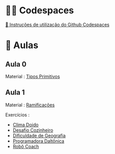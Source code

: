 # 🧑‍💻 Codespaces

[🐙 Instruções de utilização do Github Codespaces](https://docs.google.com/document/d/12_kuvNJBjM5sk9Eqxwa9czllnYWo1sUDdBc1BKO53TM/edit?usp=sharing)

# 📓 Aulas

## Aula 0

Material : [Tipos Primitivos](https://drive.google.com/file/d/1rmVEHZoZNuqGh01NITBAcDrW02cms1Pu/view?usp=drive_link)

## Aula 1

Material : [Ramificações](https://drive.google.com/file/d/1mPdFQ3NsFgfE55cDco2C8zV-tGK8Jwz3/view?usp=sharing)

Exercícios : 
- [Clima Doido](https://drive.google.com/file/d/1YY1OzV7LDMRlEz0Urts_N0No5zmwB-fA/view?usp=drive_link)
- [Desafio Cozinheiro](https://drive.google.com/file/d/1GvRUV_Mkyo1_MD4-PlofWnmAbQGXePPD/view?usp=sharing)
- [Dificuldade de Geografia](https://drive.google.com/file/d/1Oeve6FWQfa9rOmM3dqHsypHtA-9oLTZl/view?usp=sharing)
- [Programadora Daltônica](https://drive.google.com/file/d/1LFK4Zwx1DdvnNkv0ut7MMDX0nirUPPnJ/view?usp=sharing)
- [Robô Coach](https://drive.google.com/file/d/1NL6JtQ3_AJvkhdU4xD6jxJ0NuxljH97z/view?usp=sharing)
